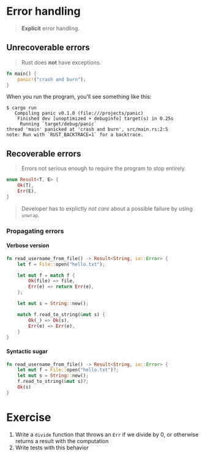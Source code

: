 # Error handling
> **Explicit** error handling.

## Unrecoverable errors
> Rust does **not** have exceptions.
```rust
fn main() {
    panic!("crash and burn");
}
```
When you run the program, you’ll see something like this:
```shell-script
$ cargo run
   Compiling panic v0.1.0 (file:///projects/panic)
    Finished dev [unoptimized + debuginfo] target(s) in 0.25s
     Running `target/debug/panic`
thread 'main' panicked at 'crash and burn', src/main.rs:2:5
note: Run with `RUST_BACKTRACE=1` for a backtrace.
```

## Recoverable errors
> Errors not serious enough to require the program to stop entirely.
```rust
enum Result<T, E> {
    Ok(T),
    Err(E),
}
```
> Developer has to explictly *not care* about a possible failure by using `unwrap`.

### Propagating errors
#### Verbose version
```rust
fn read_username_from_file() -> Result<String, io::Error> {
    let f = File::open("hello.txt");

    let mut f = match f {
        Ok(file) => file,
        Err(e) => return Err(e),
    };

    let mut s = String::new();

    match f.read_to_string(&mut s) {
        Ok(_) => Ok(s),
        Err(e) => Err(e),
    }
}
```
#### Syntactic sugar
```rust
fn read_username_from_file() -> Result<String, io::Error> {
    let mut f = File::open("hello.txt")?;
    let mut s = String::new();
    f.read_to_string(&mut s)?;
    Ok(s)
}
```

# Exercise
1. Write a `divide` function that throws an `Err` if we divide by 0, or otherwise returns a result with the computation
2. Write tests with this behavior
